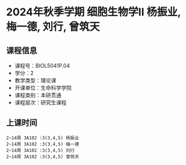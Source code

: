 # 2024年秋季学期 细胞生物学II 杨振业, 梅一德, 刘行, 曾筑天






## 课程信息

- 课程号：BIOL5041P.04
- 学分：2
- 教学类型：理论课
- 开课单位：生命科学学院
- 课程类别：本研贯通
- 课程层次：研究生课程

## 上课时间

```
2~14周 3A102 :3(3,4,5) 杨振业
2~14周 3A102 :3(3,4,5) 梅一德
2~14周 3A102 :3(3,4,5) 刘行
2~14周 3A102 :3(3,4,5) 曾筑天
```

